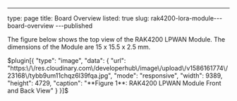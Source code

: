 ---
type: page
title: Board Overview
listed: true
slug: rak4200-lora-module---board-overview
---published

The figure below shows the top view of the RAK4200 LPWAN Module. The dimensions of the Module are 15 x 15.5 x 2.5 mm.

$plugin[{
    "type": "image",
    "data": {
        "url": "https:\/\/res.cloudinary.com\/developerhub\/image\/upload\/v1586161774\/23168\/tybb9um11chqz6l39fqa.jpg",
        "mode": "responsive",
        "width": 9389,
        "height": 4729,
        "caption": "**Figure 1**: RAK4200 LPWAN Module Front and Back View"
    }
}]$

